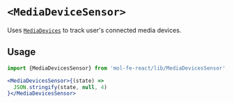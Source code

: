 # `<MediaDeviceSensor>`

Uses [`MediaDevices`](https://developer.mozilla.org/en-US/docs/Web/API/MediaDevices) to track
user's connected media devices.

## Usage

```jsx
import {MediaDevicesSensor} from 'mol-fe-react/lib/MediaDevicesSensor';

<MediaDevicesSensor>{(state) =>
  JSON.stringify(state, null, 4)
}</MediaDevicesSensor>
```
